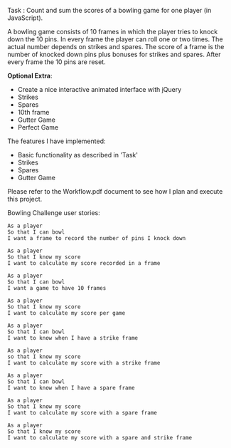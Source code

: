 
Task :
Count and sum the scores of a bowling game for one player (in JavaScript).

A bowling game consists of 10 frames in which the player tries to knock down the 10 pins. In every frame the player can roll one or two times. The actual number depends on strikes and spares. The score of a frame is the number of knocked down pins plus bonuses for strikes and spares. After every frame the 10 pins are reset.

**Optional Extra**:

- Create a nice interactive animated interface with jQuery  
- Strikes  
- Spares      
- 10th frame  
- Gutter Game  
- Perfect Game  

The features I have implemented:

- Basic functionality as described in 'Task'
- Strikes
- Spares
- Gutter Game


Please refer to the Workflow.pdf document to see how I plan and execute this project.

Bowling Challenge user stories:

```
As a player
So that I can bowl
I want a frame to record the number of pins I knock down

As a player
So that I know my score
I want to calculate my score recorded in a frame

As a player
So that I can bowl
I want a game to have 10 frames

As a player
So that I know my score
I want to calculate my score per game

As a player
So that I can bowl
I want to know when I have a strike frame

As a player
so that I know my score
I want to calculate my score with a strike frame

As a player
So that I can bowl
I want to know when I have a spare frame

As a player
So that I know my score
I want to calculate my score with a spare frame

As a player
So that I know my score
I want to calculate my score with a spare and strike frame
```
